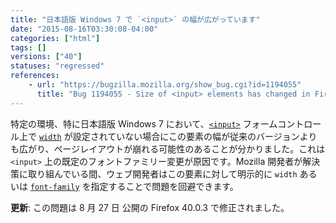 ```yaml
---
title: "日本語版 Windows 7 で `<input>` の幅が広がっています"
date: "2015-08-16T03:30:08-04:00"
categories: ["html"]
tags: []
versions: ["40"]
statuses: "regressed"
references:
    - url: "https://bugzilla.mozilla.org/show_bug.cgi?id=1194055"
      title: "Bug 1194055 - Size of <input> elements has changed in Firefox 40"
---
```

特定の環境、特に日本語版 Windows 7 において、[`<input>`](https://developer.mozilla.org/docs/Web/HTML/Element/input) フォームコントロール上で [`width`](https://developer.mozilla.org/docs/Web/CSS/width) が設定されていない場合にこの要素の幅が従来のバージョンよりも広がり、ページレイアウトが崩れる可能性のあることが分かりました。これは `<input>` 上の既定のフォントファミリー変更が原因です。Mozilla 開発者が解決策に取り組んでいる間、ウェブ開発者はこの要素に対して明示的に `width` あるいは [`font-family`](https://developer.mozilla.org/docs/Web/CSS/font-family) を指定することで問題を回避できます。

**更新**: この問題は <time datetime="2015-08-27">8 月 27 日</time> 公開の Firefox 40.0.3 で修正されました。

